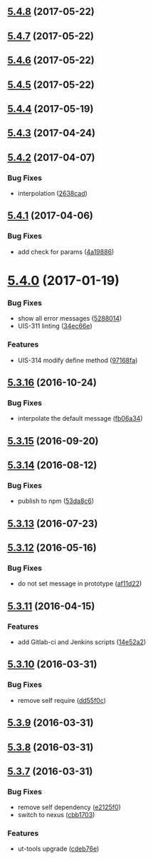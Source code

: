 <a name="5.4.8"></a>
## [5.4.8](https://github.com/softwaregroup-bg/ut-error/compare/v5.4.7...v5.4.8) (2017-05-22)



<a name="5.4.7"></a>
## [5.4.7](https://github.com/softwaregroup-bg/ut-error/compare/v5.4.6...v5.4.7) (2017-05-22)



<a name="5.4.6"></a>
## [5.4.6](https://github.com/softwaregroup-bg/ut-error/compare/v5.4.5...v5.4.6) (2017-05-22)



<a name="5.4.5"></a>
## [5.4.5](https://github.com/softwaregroup-bg/ut-error/compare/v5.4.4...v5.4.5) (2017-05-22)



<a name="5.4.4"></a>
## [5.4.4](https://github.com/softwaregroup-bg/ut-error/compare/v5.4.3...v5.4.4) (2017-05-19)



<a name="5.4.3"></a>
## [5.4.3](https://github.com/softwaregroup-bg/ut-error/compare/v5.4.2...v5.4.3) (2017-04-24)



<a name="5.4.2"></a>
## [5.4.2](https://github.com/softwaregroup-bg/ut-error/compare/v5.4.1...v5.4.2) (2017-04-07)


### Bug Fixes

* interpolation ([2638cad](https://github.com/softwaregroup-bg/ut-error/commit/2638cad))



<a name="5.4.1"></a>
## [5.4.1](https://github.com/softwaregroup-bg/ut-error/compare/v5.4.0...v5.4.1) (2017-04-06)


### Bug Fixes

* add check for params ([4a19886](https://github.com/softwaregroup-bg/ut-error/commit/4a19886))



<a name="5.4.0"></a>
# [5.4.0](https://github.com/softwaregroup-bg/ut-error/compare/v5.3.16...v5.4.0) (2017-01-19)


### Bug Fixes

* show all error messages ([5288014](https://github.com/softwaregroup-bg/ut-error/commit/5288014))
* UIS-311 linting ([34ec66e](https://github.com/softwaregroup-bg/ut-error/commit/34ec66e))


### Features

* UIS-314 modify define method ([97168fa](https://github.com/softwaregroup-bg/ut-error/commit/97168fa))



<a name="5.3.16"></a>
## [5.3.16](https://github.com/softwaregroup-bg/ut-error/compare/v5.3.15...v5.3.16) (2016-10-24)


### Bug Fixes

* interpolate the default message ([fb06a34](https://github.com/softwaregroup-bg/ut-error/commit/fb06a34))



<a name="5.3.15"></a>
## [5.3.15](https://github.com/softwaregroup-bg/ut-error/compare/v5.3.14...v5.3.15) (2016-09-20)



<a name="5.3.14"></a>
## [5.3.14](https://github.com/softwaregroup-bg/ut-error/compare/v5.3.13...v5.3.14) (2016-08-12)


### Bug Fixes

* publish to npm ([53da8c6](https://github.com/softwaregroup-bg/ut-error/commit/53da8c6))



<a name="5.3.13"></a>
## [5.3.13](https://git.softwaregroup-bg.com/ut5/ut-error/compare/v5.3.12...v5.3.13) (2016-07-23)



<a name="5.3.12"></a>
## [5.3.12](https://git.softwaregroup-bg.com/ut5/ut-error/compare/v5.3.11...v5.3.12) (2016-05-16)


### Bug Fixes

* do not set message in prototype ([af11d22](https://git.softwaregroup-bg.com/ut5/ut-error/commit/af11d22))



<a name="5.3.11"></a>
## [5.3.11](https://git.softwaregroup-bg.com/ut5/ut-error/compare/v5.3.10...v5.3.11) (2016-04-15)


### Features

* add Gitlab-ci and Jenkins scripts ([14e52a2](https://git.softwaregroup-bg.com/ut5/ut-error/commit/14e52a2))



<a name="5.3.10"></a>
## [5.3.10](https://git.softwaregroup-bg.com/ut5/ut-error/compare/v5.3.9...v5.3.10) (2016-03-31)


### Bug Fixes

* remove self require ([dd55f0c](https://git.softwaregroup-bg.com/ut5/ut-error/commit/dd55f0c))



<a name="5.3.9"></a>
## [5.3.9](https://git.softwaregroup-bg.com/ut5/ut-error/compare/v5.3.8...v5.3.9) (2016-03-31)




<a name="5.3.8"></a>
## [5.3.8](https://git.softwaregroup-bg.com/ut5/ut-error/compare/v5.3.7...v5.3.8) (2016-03-31)




<a name="5.3.7"></a>
## [5.3.7](https://git.softwaregroup-bg.com/ut5/ut-error/compare/v5.3.5...v5.3.7) (2016-03-31)


### Bug Fixes

* remove self dependency ([e2125f0](https://git.softwaregroup-bg.com/ut5/ut-error/commit/e2125f0))
* switch to nexus ([cbb1703](https://git.softwaregroup-bg.com/ut5/ut-error/commit/cbb1703))

### Features

* ut-tools upgrade ([cdeb76e](https://git.softwaregroup-bg.com/ut5/ut-error/commit/cdeb76e))



